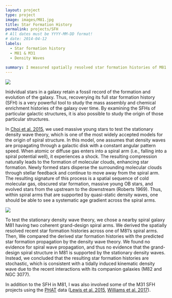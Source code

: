 ```yaml
---
layout: project
type: project
image: images/M81.jpg
title: Star Formation History
permalink: projects/SFH
# All dates must be YYYY-MM-DD format!
# date: 2014-04-12
labels:
  - Star formation history
  - M81 & M31
  - Density Waves
  
summary: I measured spatially resolved star formation histories of M81 using the color magnitude diagrams constructed from HST imaging data to test the density wave theory for its grand-design spiral arms.  
---
```



<img class="ui medium left floated rounded image" src="{{ site.baseurl }}/images/M81_dep.png">

Inidvidual stars in a galaxy retain a fossil record of the formation and evolution of the galaxy. Thus, recoverying its full star formation history (SFH) is a very powerful tool to study the mass assembly and chemical enrichment histories of the galaxy over time. By examining the SFHs of particular galactic structures, it is also possible to study the origin of those particular structures. 

In [Choi et al. 2015](http://adsabs.harvard.edu/abs/2015ApJ...810....9C), we used massive young stars to test the stationary density wave theory, which is one of the most widely accepted models for the origin of spiral structure. In this model, one assumes that density waves are propagating through a galactic disk with a constant angular pattern speed. When atomic or diffuse gas enters into a spiral arm (i.e., falling into a spiral potential well), it experiences a shock. The resulting compression naturally leads to the formation of molecular clouds, enhancing star formation. Newly formed stars disperse the surrounding molecular clouds through stellar feedback and continue to move away from the spiral arm. The resulting signature of this process is a spatial sequence of cold molecular gas, obscured star formation, massive young OB stars, and evolved stars from the upstream to the downstream (Roberts 1969). Thus, within spiral arms that are supported by quasi-static density waves, one should be able to see a systematic age gradient across the spiral arms.


<img class="ui medium right floated rounded image" src="{{ site.baseurl }}/images/M81_SFH.png">

To test the stationary density wave theory, we chose a nearby spiral galaxy M81 having two coherent grand-design spiral arms. We derived the spatially resolved recent star formation histories across one of M81’s spiral arms. Then, We compared the derived star formation histories with the predicted star formation propagation by the density wave theory. We found no evidence for spiral wave propagation, and thus no evidence that the grand-design spiral structure in M81 is supported by the stationary density waves. Instead, we concluded that the resulting star formation histories are stochastic, which is consistent with a tidally induced kinematic density wave due to the recent interactions with its companion galaxies (M82 and NGC 3077).

In addition to the SFH in M81, I was also involved some of the M31 SFH projects using the [PHAT](https://archive.stsci.edu/prepds/phat/) data ([Lewis et al. 2015](http://adsabs.harvard.edu/abs/2015ApJ...805..183L), [Williams et al. 2017](http://adsabs.harvard.edu/abs/2017ApJ...846..145W)).


